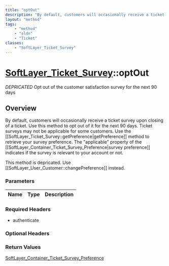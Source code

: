 ```yaml
---
title: "optOut"
description: "By default, customers will occasionally receive a ticket survey upon closing of a ticket. Use this method to opt out of... "
layout: "method"
tags:
    - "method"
    - "sldn"
    - "Ticket"
classes:
    - "SoftLayer_Ticket_Survey"
---
```

# [SoftLayer_Ticket_Survey](/reference/services/SoftLayer_Ticket_Survey)::optOut

*DEPRICATED* Opt out of the customer satisfaction survey for the next 90 days


## Overview 
By default, customers will occasionally receive a ticket survey upon closing of a ticket. Use this method to opt out of it for the next 90 days. Ticket surveys may not be applicable for some customers. Use the [[SoftLayer_Ticket_Survey::getPreference|getPreference]] method to retrieve your survey preference. The "applicable" property of the [[SoftLayer_Container_Ticket_Survey_Preference|survey preference]] indicates if the survey is relevant to your account or not. 

This method is depricated. Use [[SoftLayer_User_Customer::changePreference]] instead. 

### Parameters 
|Name | Type | Description |
| --- | --- | --- |


### Required Headers
* authenticate

### Optional Headers

### Return Values
<a href='/reference/datatypes/SoftLayer_Container_Ticket_Survey_Preference'>SoftLayer_Container_Ticket_Survey_Preference </a>

